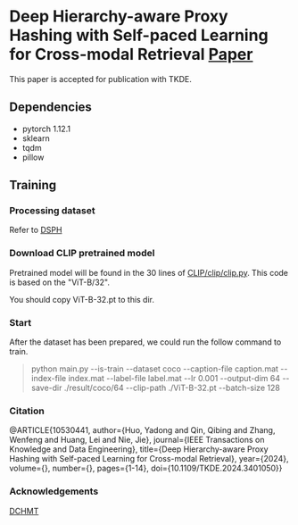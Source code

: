 # Deep Hierarchy-aware Proxy Hashing with Self-paced Learning for Cross-modal Retrieval [Paper](https://ieeexplore.ieee.org/document/10530441)
This paper is accepted for publication with TKDE.

## Dependencies

- pytorch 1.12.1
- sklearn
- tqdm
- pillow

## Training

### Processing dataset
Refer to [DSPH](https://github.com/QinLab-WFU/DSPH)

### Download CLIP pretrained model
Pretrained model will be found in the 30 lines of [CLIP/clip/clip.py](https://github.com/openai/CLIP/blob/main/clip/clip.py). This code is based on the "ViT-B/32".

You should copy ViT-B-32.pt to this dir.

### Start

After the dataset has been prepared, we could run the follow command to train.
> python main.py --is-train --dataset coco --caption-file caption.mat --index-file index.mat --label-file label.mat --lr 0.001 --output-dim 64 --save-dir ./result/coco/64 --clip-path ./ViT-B-32.pt --batch-size 128


### Citation
@ARTICLE{10530441,
  author={Huo, Yadong and Qin, Qibing and Zhang, Wenfeng and Huang, Lei and Nie, Jie}, 
  journal={IEEE Transactions on Knowledge and Data Engineering}, 
  title={Deep Hierarchy-aware Proxy Hashing with Self-paced Learning for Cross-modal Retrieval}, 
  year={2024}, 
  volume={}, 
  number={}, 
  pages={1-14}, 
  doi={10.1109/TKDE.2024.3401050}}


### Acknowledgements
[DCHMT](https://github.com/kalenforn/DCHMT)

